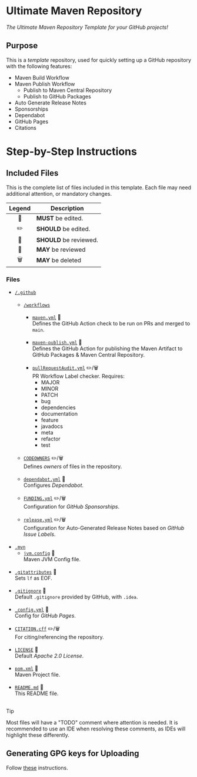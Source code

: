 # Ultimate Maven Repository

*The Ultimate Maven Repository Template for your GitHub projects!*

## Purpose
This is a *template* repository, used for quickly setting up a GitHub repository with the following features:
- Maven Build Workflow
- Maven Publish Workflow
  - Publish to Maven Central Repository
  - Publish to GitHub Packages
- Auto Generate Release Notes
- Sponsorships
- Dependabot
- GitHub Pages
- Citations

# Step-by-Step Instructions

## Included Files

This is the complete list of files included in this template. Each file may need additional attention, or mandatory changes.

| Legend | Description             |
|:------:|-------------------------|
|   🔧   | **MUST** be edited.     |
|   ✏️   | **SHOULD** be edited.   |
|   👀   | **SHOULD** be reviewed. |
|   🧐   | **MAY** be reviewed     |
|  🗑️   | **MAY** be deleted      |

### Files

- [`/.github`](.github)<br/><br/>
  - [`/workflows`](.github/workflows)<br/><br/>
    - [`maven.yml`](.github/workflows/maven.yml) 👀 <br/>
      Defines the GitHub Action check to be run on PRs and merged to `main`.<br/><br/>
    - [`maven-publish.yml`](.github/workflows/maven-publish.yml) 👀 <br/>
      Defines the GitHub Action for publishing the Maven Artifact to GitHub Packages & Maven Central Repository.<br/><br/>
    - [`pullRequestAudit.yml`](.github/workflows/pullRequestAudit.yml) ✏️/🗑️ <br/>
      PR Workflow Label checker. Requires:
      - MAJOR
      - MINOR
      - PATCH
      - bug
      - dependencies
      - documentation
      - feature
      - javadocs
      - meta
      - refactor
      - test
      <br/><br/>
  - [`CODEOWNERS`](.github/CODEOWNERS) ✏️/🗑️ <br/>
    Defines *owners* of files in the repository.<br/><br/>
  - [`dependabot.yml`](.github/dependabot.yml) 👀 <br/>
    Configures *Dependabot*.<br/><br/>
  - [`FUNDING.yml`](.github/FUNDING.yml) ✏️/🗑️ <br/>
    Configuration for *GitHub Sponsorships*.<br/><br/>
  - [`release.yml`](.github/release.yml) ✏️/🗑️ <br/>
    Configuration for Auto-Generated Release Notes based on *GitHub Issue Labels*.<br/><br/>
- [`.mvn`](.mvn)
  - [`jvm.config`](.mvn/jvm.config) 🧐 <br/>
    Maven JVM Config file.<br/><br/>
- [`.gitattributes`](.gitattributes) 🧐 <br/>
  Sets `lf` as EOF.<br/><br/>
- [`.gitignore`](.gitignore) 🧐 <br/>
  Default `.gitignore` provided by GitHub, with `.idea`.<br/><br/>
- [`_config.yml`](_config.yml) 🔧 <br/>
  Config for *GitHub Pages*.<br/><br/>
- [`CITATION.cff`](CITATION.cff) ✏️/🗑️ <br/>
  For citing/referencing the repository.<br/><br/>
- [`LICENSE`](LICENSE) 🧐 <br/>
  Default *Apache 2.0 License*.<br/><br/>
- [`pom.xml`](pom.xml) 🔧 <br/>
  Maven Project file.<br/><br/>
- [`README.md`](README.md) 🔧 <br/>
  This README file.<br/><br/>

> [!TIP]
> Most files will have a "TODO" comment where attention is needed. It is recommended to use an IDE when resolving
> these comments, as IDEs will highlight these differently.
 
## Generating GPG keys for Uploading
Follow [these](https://docs.github.com/en/authentication/managing-commit-signature-verification/generating-a-new-gpg-key) instructions.
